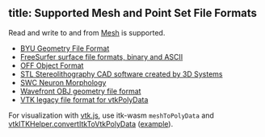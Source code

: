 title: Supported Mesh and Point Set File Formats
---

Read and write to and from [Mesh](../api/Mesh.html) is supported.

- [BYU Geometry File Format](http://www.eg-models.de/formats/Format_Byu.html)
- [FreeSurfer surface file formats, binary and ASCII](http://www.grahamwideman.com/gw/brain/fs/surfacefileformats.htm)
- [OFF Object Format](https://en.wikipedia.org/wiki/OFF_%28file_format%29)
- [STL Stereolithography CAD software created by 3D Systems](https://en.wikipedia.org/wiki/STL_%28file_format%29)
- [SWC Neuron Morphology](https://swc-specification.readthedocs.io/en/latest/)
- [Wavefront OBJ geometry file format](https://en.wikipedia.org/wiki/Wavefront_.obj_file)
- [VTK legacy file format for vtkPolyData](https://www.vtk.org/wp-content/uploads/2015/04/file-formats.pdf)

For visualization with [vtk.js](https://kitware.github.io/vtk-js/index.html), use itk-wasm `meshToPolyData` and [vtkITKHelper.convertItkToVtkPolyData](https://kitware.github.io/vtk-js/api/Common_DataModel_ITKHelper.html) ([example](https://kitware.github.io/vtk-js/examples/ItkWasmGeometry.html)).
